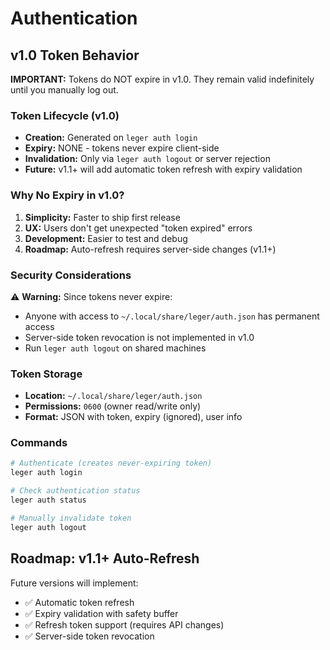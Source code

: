 # Authentication

## v1.0 Token Behavior

**IMPORTANT:** Tokens do NOT expire in v1.0. They remain valid indefinitely until you manually log out.

### Token Lifecycle (v1.0)

- **Creation:** Generated on `leger auth login`
- **Expiry:** NONE - tokens never expire client-side
- **Invalidation:** Only via `leger auth logout` or server rejection
- **Future:** v1.1+ will add automatic token refresh with expiry validation

### Why No Expiry in v1.0?

1. **Simplicity:** Faster to ship first release
2. **UX:** Users don't get unexpected "token expired" errors
3. **Development:** Easier to test and debug
4. **Roadmap:** Auto-refresh requires server-side changes (v1.1+)

### Security Considerations

⚠️ **Warning:** Since tokens never expire:
- Anyone with access to `~/.local/share/leger/auth.json` has permanent access
- Server-side token revocation is not implemented in v1.0
- Run `leger auth logout` on shared machines

### Token Storage

- **Location:** `~/.local/share/leger/auth.json`
- **Permissions:** `0600` (owner read/write only)
- **Format:** JSON with token, expiry (ignored), user info

### Commands

```bash
# Authenticate (creates never-expiring token)
leger auth login

# Check authentication status
leger auth status

# Manually invalidate token
leger auth logout
```

## Roadmap: v1.1+ Auto-Refresh

Future versions will implement:
- ✅ Automatic token refresh
- ✅ Expiry validation with safety buffer
- ✅ Refresh token support (requires API changes)
- ✅ Server-side token revocation
